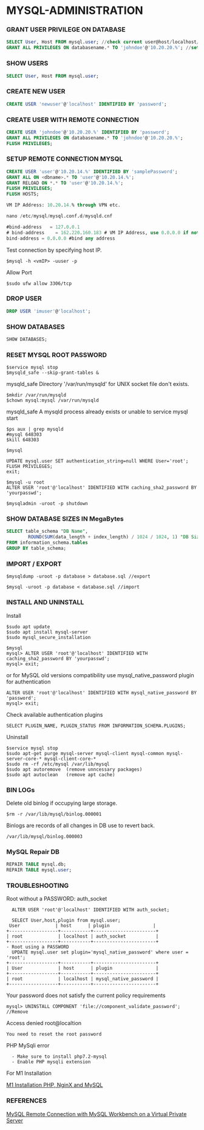 # MYSQL-ADMINISTRATION

### GRANT USER PRIVILEGE ON DATABASE
```sql
SELECT User, Host FROM mysql.user; //check current user@host/localhost/ip
GRANT ALL PRIVILEGES ON databasename.* TO 'johndoe'@'10.20.20.%'; //set user privillege
```
### SHOW USERS
```sql
SELECT User, Host FROM mysql.user;
```
### CREATE NEW USER
```sql
CREATE USER 'newuser'@'localhost' IDENTIFIED BY 'password';
```
### CREATE USER WITH REMOTE CONNECTION
```sql
CREATE USER 'johndoe'@'10.20.20.%' IDENTIFIED BY 'password';
GRANT ALL PRIVILEGES ON databasename.* TO 'johndoe'@'10.20.20.%';
FLUSH PRIVILEGES;
```
### SETUP REMOTE CONNECTION MYSQL
```sql
CREATE USER 'user'@'10.20.14.%' IDENTIFIED BY 'samplePassword';
GRANT ALL ON <dbname>.* TO 'user'@'10.20.14.%';
GRANT RELOAD ON *.* TO 'user'@'10.20.14.%';
FLUSH PRIVILEGES;
FLUSH HOSTS;

VM IP Address: 10.20.14.% through VPN etc.

nano /etc/mysql/mysql.conf.d/mysqld.cnf

#bind-address   = 127.0.0.1
# bind-address    = 162.220.160.183 # VM IP Address, use 0.0.0.0 if not working
bind-address = 0.0.0.0 #bind any address
```
Test connection by specifying host IP.
```
$mysql -h <vmIP> -uuser -p
```
Allow Port
```vim
$sudo ufw allow 3306/tcp
```
### DROP USER
```sql
DROP USER 'imuser'@'localhost';
```
### SHOW DATABASES
```sql
SHOW DATABASES;
```
### RESET MYSQL ROOT PASSWORD
```vim
$service mysql stop
$mysqld_safe --skip-grant-tables &
```
mysqld_safe Directory '/var/run/mysqld' for UNIX socket file don't exists.
```vim
$mkdir /var/run/mysqld
$chown mysql:mysql /var/run/mysqld
```
mysqld_safe A mysqld process already exists or unable to service mysql start
```vim
$ps aux | grep mysqld
#mysql 648303
$kill 648303 
```
```vim
$mysql
```
```vim
UPDATE mysql.user SET authentication_string=null WHERE User='root';
FLUSH PRIVILEGES;
exit;
```
```vim
$mysql -u root
ALTER USER 'root'@'localhost' IDENTIFIED WITH caching_sha2_password BY 'yourpasswd';
```
```vim
$mysqladmin -uroot -p shutdown
```
### SHOW DATABASE SIZES IN MegaBytes
```sql
SELECT table_schema "DB Name",
        ROUND(SUM(data_length + index_length) / 1024 / 1024, 1) "DB Size in MB" 
FROM information_schema.tables 
GROUP BY table_schema; 
```
### IMPORT / EXPORT
```vim
$mysqldump -uroot -p database > database.sql //export

$mysql -uroot -p database < database.sql //import
```
### INSTALL AND UNINSTALL
Install
```vim
$sudo apt update
$sudo apt install mysql-server
$sudo mysql_secure_installation
```
```vim
$mysql
mysql> ALTER USER 'root'@'localhost' IDENTIFIED WITH caching_sha2_password BY 'yourpasswd';
mysql> exit;
```
or for MySQL old versions compatibility use mysql_native_password plugin for authentication
```vim
ALTER USER 'root'@'localhost' IDENTIFIED WITH mysql_native_password BY 'password';
mysql> exit;
```
Check available authentication plugins
```vim
SELECT PLUGIN_NAME, PLUGIN_STATUS FROM INFORMATION_SCHEMA.PLUGINS;
```
Uninstall
```vim
$service mysql stop
$sudo apt-get purge mysql-server mysql-client mysql-common mysql-server-core-* mysql-client-core-*
$sudo rm -rf /etc/mysql /var/lib/mysql
$sudo apt autoremove  (remove unncessary packages)
$sudo apt autoclean   (remove apt cache)
```
### BIN LOGs
Delete old binlog if occupying large storage.
```vim
$rm -r /var/lib/mysql/binlog.000001
```
Binlogs are records of all changes in DB use to revert back.
```
/var/lib/mysql/binlog.000003
```
### MySQL Repair DB
```sql
REPAIR TABLE mysql.db;
REPAIR TABLE mysql.user;
```
### TROUBLESHOOTING
Root without a PASSWORD: auth_socket
```vim
  ALTER USER 'root'@'localhost' IDENTIFIED WITH auth_socket;

  SELECT User,host,plugin from mysql.user;
 User             | host      | plugin                |
+------------------+-----------+-----------------------+
| root             | localhost | auth_socket           |
+------------------+-----------+-----------------------+
- Root using a PASSWORD
  UPDATE mysql.user set plugin='mysql_native_password' where user = 'root';
+------------------+-----------+-----------------------+
| User             | host      | plugin                |
+------------------+-----------+-----------------------+
| root             | localhost | mysql_native_password |
+------------------+-----------+-----------------------+
```
Your password does not satisfy the current policy requirements
```
mysql> UNINSTALL COMPONENT 'file://component_validate_password'; //Remove
```
Access denied root@localtion
```
You need to reset the root password
```
PHP MySqli error
```
  - Make sure to install php7.2-mysql
  - Enable PHP mysqli extension
```
For M1 Installation

[M1 Installation PHP, NginX and MySQL](https://medium.com/@johnmark_76235/setup-php-nginx-and-php-fpm-on-m1-macbook-aeaea14d2675)

### REFERENCES
[MySQL Remote Connection with MySQL Workbench on a Virtual Private Server](https://medium.com/@johnmark_76235/mysql-remote-connection-with-mysql-workbench-on-a-virtual-private-server-2e18d8ff78e4)
